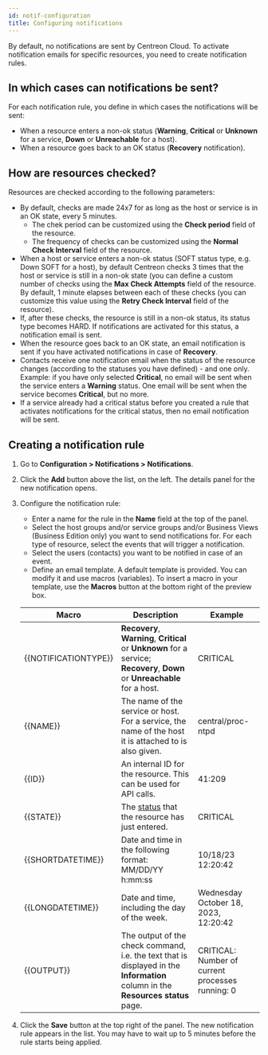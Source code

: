 ```yaml
---
id: notif-configuration
title: Configuring notifications
---
```


By default, no notifications are sent by Centreon Cloud. To activate notification emails for specific resources, you need to create notification rules.

## In which cases can notifications be sent?

For each notification rule, you define in which cases the notifications will be sent:

* When a resource enters a non-ok status (**Warning**, **Critical** or **Unknown** for a service, **Down** or **Unreachable** for a host).
* When a resource goes back to an OK status (**Recovery** notification).

## How are resources checked?

Resources are checked according to the following parameters:

* By default, checks are made 24x7 for as long as the host or service is in an OK state, every 5 minutes.
   * The chek period can be customized using the **Check period** field of the resource.
   * The frequency of checks can be customized using the **Normal Check Interval** field of the resource.
* When a host or service enters a non-ok status (SOFT status type, e.g. Down SOFT for a host), by default Centreon checks 3 times that the host or service is still in a non-ok state (you can define a custom number of checks using the **Max Check Attempts** field of the resource. By default, 1 minute elapses between each of these checks (you can customize this value using the **Retry Check Interval** field of the resource).
* If, after these checks, the resource is still in a non-ok status, its status type becomes HARD. If notifications are activated for this status, a notification email is sent.
* When the resource goes back to an OK state, an email notification is sent if you have activated notifications in case of **Recovery**.
* Contacts receive one notification email when the status of the resource changes (according to the statuses you have defined) - and one only. Example: if you have only selected **Critical**, no email will be sent when the service enters a **Warning** status. One email will be sent when the service becomes **Critical**, but no more.
* If a service already had a critical status before you created a rule that activates notifications for the critical status, then no email notification will be sent.

## Creating a notification rule

1. Go to **Configuration > Notifications > Notifications**.
2. Click the **Add** button above the list, on the left. The details panel for the new notification opens.
3. Configure the notification rule:

   - Enter a name for the rule in the **Name** field at the top of the panel.
   - Select the host groups and/or service groups and/or Business Views (Business Edition only) you want to send notifications for. For each type of resource, select the events that will trigger a notification.
   - Select the users (contacts) you want to be notified in case of an event.
   - Define an email template. A default template is provided. You can modify it and use macros (variables). To insert a macro in your template, use the **Macros** button at the bottom right of the preview box.
	
    | Macro | Description | Example |
    | ----- | ----------- |-------- |
	|{{NOTIFICATIONTYPE}}| **Recovery**, **Warning**, **Critical** or **Unknown** for a service; **Recovery**, **Down** or **Unreachable** for a host. | CRITICAL |
	{{NAME}}| The name of the service or host. For a service, the name of the host it is attached to is also given. | central/proc-ntpd |
	{{ID}}| An internal ID for the resource. This can be used for API calls. | 41:209 |
	{{STATE}}| The [status](./concepts.md) that the resource has just entered. | CRITICAL |
	{{SHORTDATETIME}}| Date and time in the following format: MM/DD/YY h:mm:ss | 10/18/23 12:20:42 |
    {{LONGDATETIME}}| Date and time, including the day of the week.  | Wednesday October 18, 2023, 12:20:42 |
	{{OUTPUT}}| The output of the check command, i.e. the text that is displayed in the **Information** column in the **Resources status** page. | CRITICAL: Number of current processes running: 0 |

3. Click the **Save** button at the top right of the panel. The new notification rule appears in the list. You may have to wait up to 5 minutes before the rule starts being applied.
